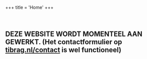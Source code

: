 +++
title = 'Home'
+++
<br><br><br>
## DEZE WEBSITE WORDT MOMENTEEL AAN GEWERKT. (Het contactformulier op [tibrag.nl/contact](www.tibrag.nl/contact) is wel functioneel)


